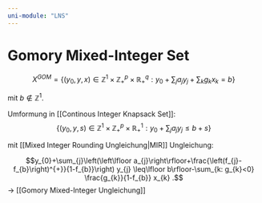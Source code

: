 ```yaml
---
uni-module: "LNS"
---
```


# Gomory Mixed-Integer Set

$$X^{G O M}=\left\{\left(y_{0}, y, x\right) \in \mathbb{Z}^{1} \times \mathbb{Z}_{+}^{p} \times \mathbb{R}_{+}^{q}: y_{0}+\sum_{j} a_{j} y_{j}+\sum_{k} g_{k} x_{k}=b\right\}$$

mit $b\notin\mathbb{Z}^1$.

Umformung in [[Continous Integer Knapsack Set]]:
$$\left\{\left(y_{0}, y, s\right) \in \mathbb{Z}^{1} \times \mathbb{Z}_{+}^{p} \times \mathbb{R}_{+}^{1}: y_{0}+\sum_{j} a_{j} y_{j} \leq b+s\right\}$$

mit [[Mixed Integer Rounding Ungleichung|MIR]] Ungleichung:

$$y_{0}+\sum_{j}\left(\left\lfloor a_{j}\right\rfloor+\frac{\left(f_{j}-f_{b}\right)^{+}}{1-f_{b}}\right) y_{j} \leq\lfloor b\rfloor-\sum_{k: g_{k}<0} \frac{g_{k}}{1-f_{b}} x_{k} .$$
→ [[Gomory Mixed-Integer Ungleichung]]

